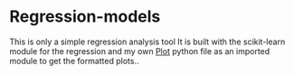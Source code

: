 # Regression-models
This is only a simple regression analysis tool
It is built with the scikit-learn module for the regression and my own [Plot](https://github.com/NathanDavies349/Plotter) python file as an imported module to get the formatted plots..
